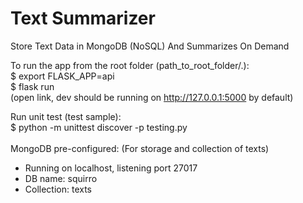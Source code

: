 # Text Summarizer
Store Text Data in MongoDB (NoSQL) And Summarizes On Demand

To run the app from the root folder (path_to_root_folder/.): <br>
$ export FLASK_APP=api <br>
$ flask run <br>
(open link, dev should be running on http://127.0.0.1:5000 by default) <br>

Run unit test (test sample): <br>
$ python -m unittest discover -p testing.py <br>
<br>
MongoDB pre-configured: (For storage and collection of texts)
- Running on localhost, listening port 27017
- DB name: squirro
- Collection: texts
